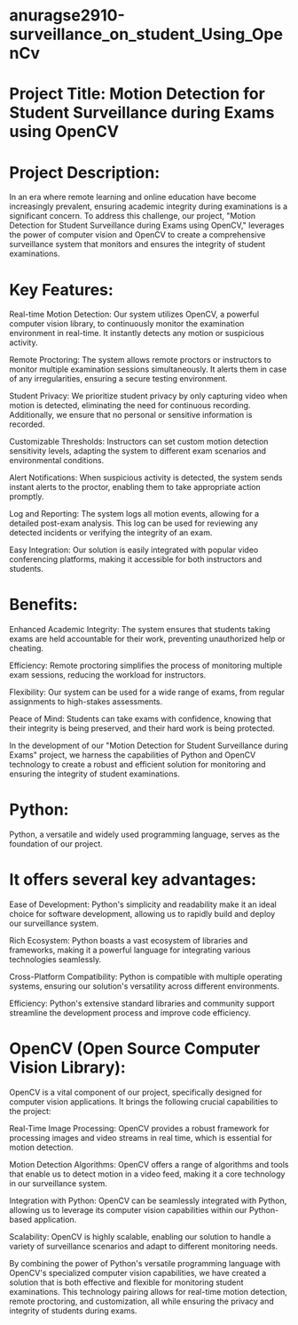 # anuragse2910-surveillance_on_student_Using_OpenCv

# Project Title: Motion Detection for Student Surveillance during Exams using OpenCV

# Project Description:

In an era where remote learning and online education have become increasingly prevalent, ensuring academic integrity during examinations is a significant concern. To address this challenge, our project, "Motion Detection for Student Surveillance during Exams using OpenCV," leverages the power of computer vision and OpenCV to create a comprehensive surveillance system that monitors and ensures the integrity of student examinations.

# Key Features:

Real-time Motion Detection: Our system utilizes OpenCV, a powerful computer vision library, to continuously monitor the examination environment in real-time. It instantly detects any motion or suspicious activity.

Remote Proctoring: The system allows remote proctors or instructors to monitor multiple examination sessions simultaneously. It alerts them in case of any irregularities, ensuring a secure testing environment.

Student Privacy: We prioritize student privacy by only capturing video when motion is detected, eliminating the need for continuous recording. Additionally, we ensure that no personal or sensitive information is recorded.

Customizable Thresholds: Instructors can set custom motion detection sensitivity levels, adapting the system to different exam scenarios and environmental conditions.

Alert Notifications: When suspicious activity is detected, the system sends instant alerts to the proctor, enabling them to take appropriate action promptly.

Log and Reporting: The system logs all motion events, allowing for a detailed post-exam analysis. This log can be used for reviewing any detected incidents or verifying the integrity of an exam.

Easy Integration: Our solution is easily integrated with popular video conferencing platforms, making it accessible for both instructors and students.

# Benefits:

Enhanced Academic Integrity: The system ensures that students taking exams are held accountable for their work, preventing unauthorized help or cheating.

Efficiency: Remote proctoring simplifies the process of monitoring multiple exam sessions, reducing the workload for instructors.

Flexibility: Our system can be used for a wide range of exams, from regular assignments to high-stakes assessments.

Peace of Mind: Students can take exams with confidence, knowing that their integrity is being preserved, and their hard work is being protected.

In the development of our "Motion Detection for Student Surveillance during Exams" project, we harness the capabilities of Python and OpenCV technology to create a robust and efficient solution for monitoring and ensuring the integrity of student examinations.

# Python:

Python, a versatile and widely used programming language, serves as the foundation of our project. 

# It offers several key advantages:

Ease of Development: Python's simplicity and readability make it an ideal choice for software development, allowing us to rapidly build and deploy our surveillance system.

Rich Ecosystem: Python boasts a vast ecosystem of libraries and frameworks, making it a powerful language for integrating various technologies seamlessly.

Cross-Platform Compatibility: Python is compatible with multiple operating systems, ensuring our solution's versatility across different environments.

Efficiency: Python's extensive standard libraries and community support streamline the development process and improve code efficiency.

# OpenCV (Open Source Computer Vision Library):

OpenCV is a vital component of our project, specifically designed for computer vision applications. It brings the following crucial capabilities to the project:

Real-Time Image Processing: OpenCV provides a robust framework for processing images and video streams in real time, which is essential for motion detection.

Motion Detection Algorithms: OpenCV offers a range of algorithms and tools that enable us to detect motion in a video feed, making it a core technology in our surveillance system.

Integration with Python: OpenCV can be seamlessly integrated with Python, allowing us to leverage its computer vision capabilities within our Python-based application.

Scalability: OpenCV is highly scalable, enabling our solution to handle a variety of surveillance scenarios and adapt to different monitoring needs.

By combining the power of Python's versatile programming language with OpenCV's specialized computer vision capabilities, we have created a solution that is both effective and flexible for monitoring student examinations. This technology pairing allows for real-time motion detection, remote proctoring, and customization, all while ensuring the privacy and integrity of students during exams.
